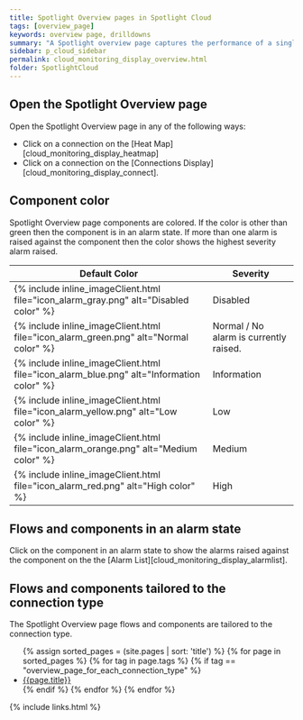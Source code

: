 ```yaml
---
title: Spotlight Overview pages in Spotlight Cloud
tags: [overview_page]
keywords: overview page, drilldowns
summary: "A Spotlight overview page captures the performance of a single monitored connection. Flows and components are updated in real time to highlight obvious bottlenecks and problem areas and color coded to indicate when an alarm is raised."
sidebar: p_cloud_sidebar
permalink: cloud_monitoring_display_overview.html
folder: SpotlightCloud
---
```


## Open the Spotlight Overview page

Open the Spotlight Overview page in any of the following ways:

* Click on a connection on the [Heat Map][cloud_monitoring_display_heatmap]
* Click on a connection on the [Connections Display][cloud_monitoring_display_connect].

## Component color
Spotlight Overview page components are colored. If the color is other than green then the component is in an alarm state. If more than one alarm is raised against the component then the color shows the highest severity alarm raised.

Default Color | Severity
--------------|---------
{% include inline_imageClient.html file="icon_alarm_gray.png" alt="Disabled color" %} | Disabled
{% include inline_imageClient.html file="icon_alarm_green.png" alt="Normal color" %} | Normal / No alarm is currently raised.
{% include inline_imageClient.html file="icon_alarm_blue.png" alt="Information color" %} | Information
{% include inline_imageClient.html file="icon_alarm_yellow.png" alt="Low color" %} | Low
{% include inline_imageClient.html file="icon_alarm_orange.png" alt="Medium color" %} | Medium
{% include inline_imageClient.html file="icon_alarm_red.png" alt="High color" %} | High

## Flows and components in an alarm state
Click on the component in an alarm state to show the alarms raised against the component on the the [Alarm List][cloud_monitoring_display_alarmlist].

## Flows and components tailored to the connection type
The Spotlight Overview page flows and components are tailored to the connection type.

<ul>
{% assign sorted_pages = (site.pages | sort: 'title') %}
{% for page in sorted_pages %}
{% for tag in page.tags %}
{% if tag == "overview_page_for_each_connection_type" %}
<li><a href="{{ page.url | prepend: site.baseurl}}">{{page.title}}</a></li>
{% endif %}
{% endfor %}
{% endfor %}
</ul>




{% include links.html %}
